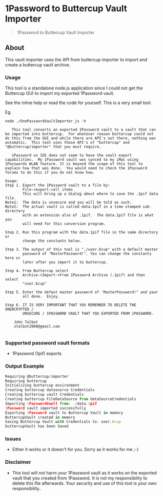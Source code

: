 # 1Password to Buttercup Vault Importer
> 1Password to Buttercup Vault Importer


## About

This vault importer uses the API from buttercup importer to import and create a buttercup vault archive.

### Usage

This tool is a standalone node.js application since I could not get the Buttercup GUI to import my exported 1Password vault.

See the inline help or read the code for yourself.  This is a very small tool.

Eg.

```shell>
node ./OnePasswordVaultImporter.js -h

   This tool converts an exported 1Password vault to a vault that can be imported into buttercup.  For whatever reason buttercup could not do this from the GUI and while there are API's out there, nothing was automatic.  This tool uses those API's of "buttercup" and "@buttercup/importer" that you must require.

   1Password on IOS does not seem to have the vault export capabilities.  My 1Password vault was synced to my iMac using 1Passwords WLAN feature. It is beyond the scope of this tool to explain how that was done.  You would need to check the 1Password forums to do this if you do not know how.

Usage:
Step 1. Export the 1Password vault to a file by:
        File->export->all items
        This will bring up a dialog about where to save the .1pif data file.
Note1:  The data is unsecure and you will be told as such.
Note2:  The actual vault is called data.1pif in a time stamped sub-directory
        with an extension also of .1pif.  The data.1pif file is what you
        will need for this conversion program.

Step 2. Run this program with the data.1pif file in the same directory or
        change the constants below.

Step 3. The output of this tool is "./user.bcup" with a default master
        password of "MasterPassword!". You can change the constants here or
        later after you import it to buttercup.

Step 4. From Buttercup select
        Archive->Import->From 1Password Archive (.1pif) and then select
        "user.bcup"

Step 5. Enter the defaut master password of 'MasterPassword!" and your
        all done.  Enjoy.

Step 6. IT IS VERY IMPORTANT THAT YOU REMEMBER TO DELETE THE UNENCRYPTED /
        UNSECURE / 1PASSWORD VAULT THAT YOU EXPORTED FROM 1PASSWORD.

    John Talbot
    ztalbot2000@gmail.com
   
```

### Supported password vault formats

 * 1Password (1pif) exports

### Output Example

```shell>./OnePaswordVaultImporter.js
Requiring @buttercup/importer
Requiring buttercup
Initializing buttercup environment
Creating buttercup datasource Credentials
Creating buttercup vault Credentials
Creating buttercup FileDataSource from dataSourceCredentials
Importing 1PasswordVault from: ./data.1pif
1Password vault imported successfully
Exporting 1Password vault to Buttercup Vault in memory
ButtercupVault created in memory
Saving Buttercup Vault with Credentials to: user.bcup
buttercupVault has been Saved
```

### Issues

 * Either it works or it doesn't for you.  Sorry as it works for me ;-)

### Disclaimer

 * This tool will not harm your 1Password vault as it works on the exported
   vault that you created from 1Password.  It is not my responsibility to
   delete this file afterwards.  Your security and use of this tool is your
   own responsibility..

